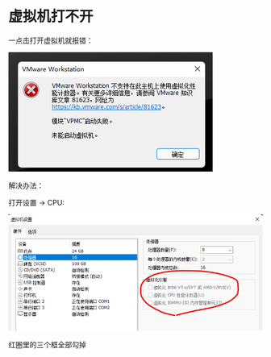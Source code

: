 # 虚拟机打不开

一点击打开虚拟机就报错：

![](./asset/虚拟机打不开.png)

解决办法：

打开设置 -> CPU:

![](asset/虚拟机CPU设置.png)

红圈里的三个框全部勾掉


